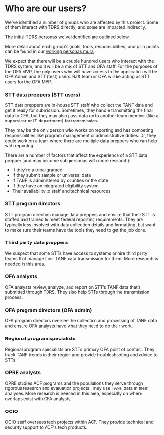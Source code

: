 # Who are our users?

[We've identified a number of groups who are affected by this project](https://github.com/HHS/TANF-app/blob/main/docs/Product-Strategy/Vision-and-Stakeholders.md). Some of them interact with TDRS directly, and some are impacted indirectly.

The initial TDRS personas we've identified are outlined below.

More detail about each group's goals, tools, responsibilities, and pain points can be found in our [working personas mural](https://app.mural.co/t/officeoffamilyassistance2744/m/gsa6/1592254280716/2ae8293a3233a95941d548cda4f373faab96b40b).

We expect that there will be a couple hundred users who interact with the TDRS system, and it will be a mix of STT and OFA staff.
For the purposes of the OFA MVP, the only users who will have access to the application will be OFA Admin and STT (test) users.  Raft team or OFA will be acting as STT users for the OFA MVP.

### STT data preppers (STT users)

STT data preppers are in-house STT staff who collect the TANF data and get it ready for submission. Sometimes, they handle transmitting the final data to OFA, but they may also pass data on to another team member (like a supervisor or IT department) for transmission.

They may be the only person who works on reporting and has competing responsibilities like program management or administrative duties. Or, they could work on a team where there are multiple data preppers who can help with reporting.

There are a number of factors that affect the experience of a STT data prepper (and may become sub personas with more research):

- If they're a tribal grantee
- If they submit sample or universal data
- If TANF is administered by counties or the state
- If they have an integrated eligibility system
- Their availability to staff and technical resources

### STT program directors

STT program directors manage data preppers and ensure that their STT is staffed and trained to meet federal reporting requirements. They are typically less involved with data collection details and formatting, but want to make sure their teams have the tools they need to get the job done.

### Third party data preppers

We suspect that some STTs have access to systems or hire third party teams that manage their TANF data transmission for them. More research is needed in this area.

### OFA analysts

OFA analysts review, analyze, and report on STT’s TANF data that’s submitted through TDRS. They also help STTs through the transmission process.

### OFA program directors (OFA admin)

OFA program directors oversee the collection and processing of TANF data and ensure OFA analysts have what they need to do their work.

### Regional program specialists

Regional program specialists are STTs primary OFA point of contact. They track TANF trends in their region and provide troubleshooting and advice to STTs.

### OPRE analysts

OPRE studies ACF programs and the populations they serve through rigorous research and evaluation projects. They use TANF data in their analyses. More research is needed in this area, especially on where overlaps exist with OFA analysts.

### OCIO

OCIO staff oversees tech projects within ACF. They provide technical and security support to ACF's tech products.
